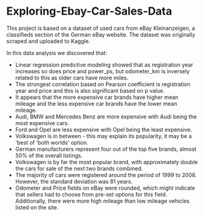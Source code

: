 # Exploring-Ebay-Car-Sales-Data
 This project is based on a dataset of used cars from eBay Kleinanzeigen, a classifieds section of the German eBay website. The dataset was originally scraped and uploaded to Kaggle.
 
In this data analysis we discovered that:  
- Linear regression predictive modeling showed that as registration year increases so does price and power_ps, but odometer_km is inversely related to this as older cars have more miles. 
- The strongest correlation based on Pearson coefficient is registration year and price and this is also significant based on p value. 
- It appears that the more expensive car brands have higher mean mileage and the less expensive car brands have the lower mean mileage. 
- Audi, BMW and Mercedes Benz are more expensive with Audi being the most expensive cars. 
- Ford and Opel are less expensive with Opel being the least expensive. 
- Volkswagen is in between - this may explain its popularity, it may be a 'best of 'both worlds' option. 
- German manufacturers represent four out of the top five brands, almost 50% of the overall listings. 
- Volkswagen is by far the most popular brand, with approximately double the cars for sale of the next two brands combined. 
- The majority of cars were registered around the period of 1999 to 2008. However, the standard deviation was 81 years. 
- Odometer and Price fields on eBay were rounded, which might indicate that sellers had to choose from pre-set options for this field. Additionally, there were more high mileage than low mileage vehicles listed on the site.
